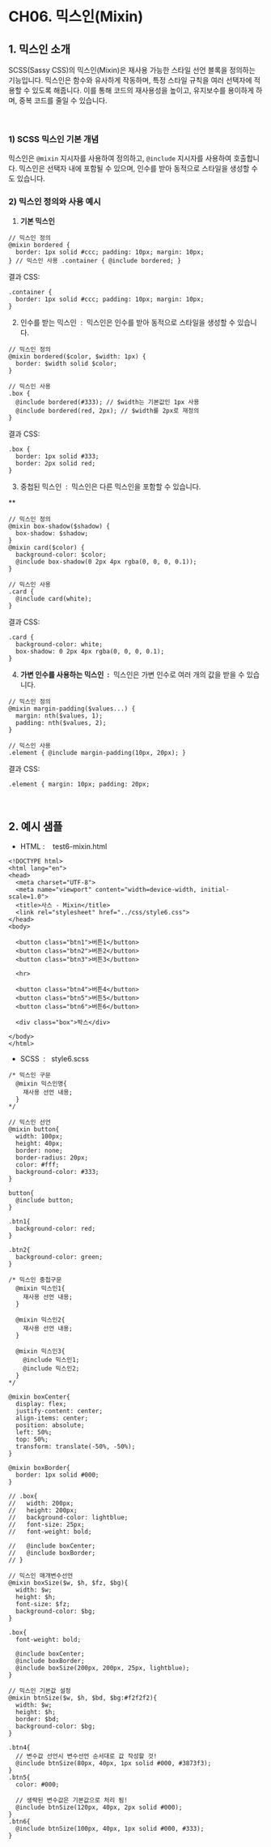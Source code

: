 # CH06. 믹스인(Mixin)

    

## 1\. 믹스인 소개

SCSS(Sassy CSS)의 믹스인(Mixin)은 재사용 가능한 스타일 선언 블록을 정의하는 기능입니다. 믹스인은 함수와 유사하게 작동하며, 특정 스타일 규칙을 여러 선택자에 적용할 수 있도록 해줍니다. 이를 통해 코드의 재사용성을 높이고, 유지보수를 용이하게 하며, 중복 코드를 줄일 수 있습니다.

<br>  

### 1) SCSS 믹스인 기본 개념

믹스인은 `@mixin` 지시자를 사용하여 정의하고, `@include` 지시자를 사용하여 호출합니다. 믹스인은 선택자 내에 포함될 수 있으며, 인수를 받아 동적으로 스타일을 생성할 수도 있습니다.

  

  

### 2) 믹스인 정의와 사용 예시

  

1. **기본 믹스인**

```
// 믹스인 정의 
@mixin bordered { 
  border: 1px solid #ccc; padding: 10px; margin: 10px; 
} // 믹스인 사용 .container { @include bordered; }
```

  

결과 CSS:

```
.container { 
  border: 1px solid #ccc; padding: 10px; margin: 10px; 
}
```

2. 인수를 받는 믹스인  :  믹스인은 인수를 받아 동적으로 스타일을 생성할 수 있습니다.


```
// 믹스인 정의 
@mixin bordered($color, $width: 1px) { 
  border: $width solid $color; 
} 

// 믹스인 사용 
.box { 
  @include bordered(#333); // $width는 기본값인 1px 사용 
  @include bordered(red, 2px); // $width를 2px로 재정의 
}
```

  

결과 CSS:

```
.box { 
  border: 1px solid #333; 
  border: 2px solid red; 
}
```
 

3. 중첩된 믹스인  :  믹스인은 다른 믹스인을 포함할 수 있습니다.

**

```
// 믹스인 정의 
@mixin box-shadow($shadow) { 
  box-shadow: $shadow; 
} 
@mixin card($color) { 
  background-color: $color; 
  @include box-shadow(0 2px 4px rgba(0, 0, 0, 0.1)); 
} 

// 믹스인 사용 
.card { 
  @include card(white); 
}
```

  

결과 CSS:

```
.card { 
  background-color: white; 
  box-shadow: 0 2px 4px rgba(0, 0, 0, 0.1); 
}
```

4. **가변 인수를 사용하는 믹스인  :**  믹스인은 가변 인수로 여러 개의 값을 받을 수 있습니다.

```
// 믹스인 정의 
@mixin margin-padding($values...) { 
  margin: nth($values, 1); 
  padding: nth($values, 2); 
} 

// 믹스인 사용 
.element { @include margin-padding(10px, 20px); }
```

  

결과 CSS:

```
.element { margin: 10px; padding: 20px;
```
  
<br>  

## 2\. 예시 샘플
  

- HTML :    test6-mixin.html

```
<!DOCTYPE html>
<html lang="en">
<head>
  <meta charset="UTF-8">
  <meta name="viewport" content="width=device-width, initial-scale=1.0">
  <title>사스 - Mixin</title>
  <link rel="stylesheet" href="../css/style6.css">
</head>
<body>

  <button class="btn1">버튼1</button>
  <button class="btn2">버튼2</button>
  <button class="btn3">버튼3</button>

  <hr>

  <button class="btn4">버튼4</button>
  <button class="btn5">버튼5</button>
  <button class="btn6">버튼6</button>

  <div class="box">박스</div>
  
</body>
</html>
```

  

- SCSS  :   style6.scss

```
/* 믹스인 구문
  @mixin 믹스인명{
    재사용 선언 내용;
  }
*/

// 믹스인 선언
@mixin button{
  width: 100px;
  height: 40px;
  border: none;
  border-radius: 20px;
  color: #fff;
  background-color: #333;
}

button{
  @include button;
} 

.btn1{
  background-color: red;
}

.btn2{
  background-color: green;
}

/* 믹스인 중첩구문
  @mixin 믹스인1{
    재사용 선언 내용;
  }

  @mixin 믹스인2{
    재사용 선언 내용;
  }

  @mixin 믹스인3{
    @include 믹스인1;
    @include 믹스인2;
  }
*/

@mixin boxCenter{
  display: flex;
  justify-content: center;
  align-items: center;
  position: absolute;
  left: 50%;
  top: 50%;
  transform: translate(-50%, -50%);
}

@mixin boxBorder{
  border: 1px solid #000;
}

// .box{
//   width: 200px;
//   height: 200px;
//   background-color: lightblue;
//   font-size: 25px;
//   font-weight: bold;

//   @include boxCenter;
//   @include boxBorder;
// }

// 믹스인 매개변수선언
@mixin boxSize($w, $h, $fz, $bg){
  width: $w;
  height: $h;
  font-size: $fz;
  background-color: $bg;
}

.box{
  font-weight: bold;

  @include boxCenter;
  @include boxBorder;
  @include boxSize(200px, 200px, 25px, lightblue);
}

// 믹스인 기본값 설정
@mixin btnSize($w, $h, $bd, $bg:#f2f2f2){
  width: $w;
  height: $h;
  border: $bd;
  background-color: $bg;
}

.btn4{
  // 변수값 선언시 변수선언 순서대로 값 작성할 것!
  @include btnSize(80px, 40px, 1px solid #000, #3873f3);
}
.btn5{
  color: #000;

  // 생략된 변수값은 기본값으로 처리 됨!
  @include btnSize(120px, 40px, 2px solid #000);
}
.btn6{
  @include btnSize(100px, 40px, 1px solid #000, #333);
}
```